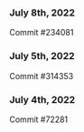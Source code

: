 ### July 8th, 2022

Commit #234081

### July 5th, 2022

Commit #314353


### July 4th, 2022

Commit #72281
